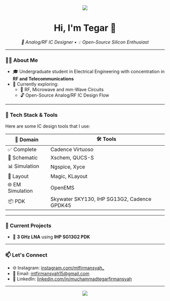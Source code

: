 <div align="center">
  <img src="https://media3.giphy.com/media/v1.Y2lkPTc5MGI3NjExcnM4Mjh4c3V5am04N21wN3lmdTNvMHg2emFhcTNkZ2R1MDJzZWpmbCZlcD12MV9pbnRlcm5hbF9naWZfYnlfaWQmY3Q9Zw/9cZQnwdzUXTDG/giphy.gif">
</div>

<h1 align="center">Hi, I'm Tegar 👋</h1>

<p align="center">
  <em>🔧 Analog/RF IC Designer • 💡 Open-Source Silicon Enthusiast</em>
</p>

---

### 👨‍💻 About Me

- 🎓 Undergraduate student in Electrical Engineering with concentration in **RF and Telecommunications**
- 🧠 Currently exploring:
  - 📡 RF, Microwave and mm-Wave Circuits  
  - 🔓 Open-Source Analog/RF IC Design Flow

---

### 🔬 Tech Stack & Tools  
Here are some IC design tools that I use:

| 🧭 Domain | 🛠️ Tools |
|----------|----------|
| ✅ Complete | Cadence Virtuoso |
| 📝 Schematic | Xschem, QUCS-S |
| 📊 Simulation | Ngspice, Xyce |
| 🧱 Layout | Magic, KLayout |
| 🌐 EM Simulation | OpenEMS |
| 📦 PDK | Skywater SKY130, IHP SG13G2, Cadence GPDK45 |

---

### 🚀 Current Projects

- 📡 **3 GHz LNA** using **IHP SG13G2 PDK**

---

### 📫 Let's Connect

- 🌐 Instagram: [instagram.com/mtfirmansyah_](https://instagram.com/mtfirmansyah_)
- 📧 Email: mtfirmansyah15@gmail.com
- 🧠 LinkedIn: [linkedin.com/in/muchammadtegarfirmansyah](https://linkedin.com/in/muchammadtegarfirmansyah)

---

<div align="center">
  <a href="https://github.com/kittinan/spotify-github-profile">
    <img src="https://spotify-github-profile.kittinanx.com/api/view?uid=c3ubcn9gn05azwaab7ypxwxe6&cover_image=true&theme=default&show_offline=false&background_color=121212&interchange=false">
  </a>
</div>
